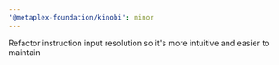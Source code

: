 ```yaml
---
'@metaplex-foundation/kinobi': minor
---
```


Refactor instruction input resolution so it's more intuitive and easier to maintain
